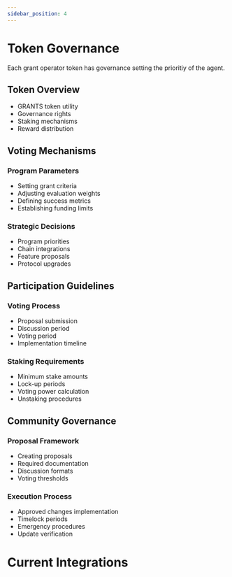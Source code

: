 ```yaml
---
sidebar_position: 4
---
```


# Token Governance


Each grant operator token has governance setting the prioritiy of the agent.

## Token Overview
- GRANTS token utility
- Governance rights
- Staking mechanisms
- Reward distribution

## Voting Mechanisms

### Program Parameters
- Setting grant criteria
- Adjusting evaluation weights
- Defining success metrics
- Establishing funding limits

### Strategic Decisions
- Program priorities
- Chain integrations
- Feature proposals
- Protocol upgrades

## Participation Guidelines

### Voting Process
- Proposal submission
- Discussion period
- Voting period
- Implementation timeline

### Staking Requirements
- Minimum stake amounts
- Lock-up periods
- Voting power calculation
- Unstaking procedures

## Community Governance

### Proposal Framework
- Creating proposals
- Required documentation
- Discussion formats
- Voting thresholds

### Execution Process
- Approved changes implementation
- Timelock periods
- Emergency procedures
- Update verification

# Current Integrations
